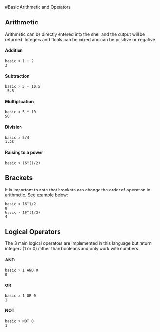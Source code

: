 #Basic Arithmetic and Operators

## Arithmetic 
Arithmetic can be directly entered into the shell and the output will be returned. Integers and floats can be mixed and can be positive or negative

#### Addition
```Mylanguage
basic > 1 + 2
3
```
#### Subtraction
```Mylanguage
basic > 5 - 10.5
-5.5
```
#### Multiplication
```Mylanguage
basic > 5 * 10
50
```
#### Division
```Mylanguage
basic > 5/4
1.25
```
#### Raising to a power
```Mylanguage
basic > 16^(1/2)
```
## Brackets
It is important to note that brackets can change the order of operation in arithmetic. See example below:
```
basic > 16^1/2
8
basic > 16^(1/2)
4
```
## Logical Operators
The 3 main logical operators are implemented in this language but return integers (1 or 0) rather than booleans and only work with numbers.
#### AND
```
basic > 1 AND 0
0
```
#### OR
```
basic > 1 OR 0
1
```
#### NOT
```
basic > NOT 0
1
```
```
